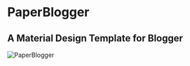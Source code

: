 # PaperBlogger #
## A Material Design Template for Blogger ##

![PaperBlogger](http://i.imgur.com/v4A1fyq.png)